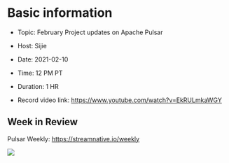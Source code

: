 # Basic information

- Topic: February Project updates on Apache Pulsar

- Host: Sijie

- Date: 2021-02-10

- Time: 12 PM PT

- Duration: 1 HR

- Record video link: https://www.youtube.com/watch?v=EkRULmkaWGY

## Week in Review

Pulsar Weekly: https://streamnative.io/weekly

![](https://github.com/streamnative/tgip/blob/images/019.jpeg)
